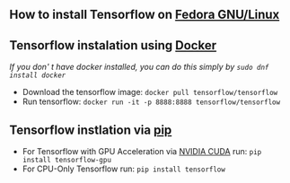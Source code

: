 ## How to install Tensorflow on [Fedora GNU/Linux](https://getfedora.org/)
## Tensorflow instalation using [Docker](https://www.docker.com/)
 *If you don' t have docker installed, you can do this simply by ```sudo dnf install docker```*
* Download the tensorflow image: ```docker pull tensorflow/tensorflow```
* Run tensorflow: ```docker run -it -p 8888:8888 tensorflow/tensorflow```

## Tensorflow instlation via [pip](https://pypi.org/project/pip/)
* For Tensorflow with GPU Acceleration via [NVIDIA CUDA](https://en.wikipedia.org/wiki/CUDA) run: ```pip install tensorflow-gpu```
* For CPU-Only Tensorflow run: ```pip install tensorflow```

